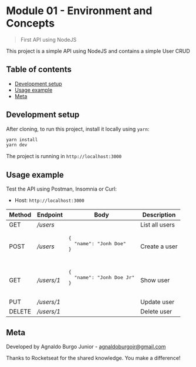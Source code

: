 # Module 01 - Environment and Concepts

> First API using NodeJS

This project is a simple API using NodeJS and contains a simple User CRUD

## Table of contents

- [Development setup](#development-setup)
- [Usage example](#usage-example)
- [Meta](#meta)


## Development setup

After cloning, to run this project, install it locally using `yarn`:

```sh
yarn install
yarn dev
```

The project is running in `http://localhost:3000`


## Usage example

Test the API using Postman, Insomnia or Curl:

- Host: `http://localhost:3000`

<table>
  <thead>
    <th>Method</th>
    <th>Endpoint</th>
    <th>Body</th>
    <th>Description</th>
  </thead>
  <tbody>
    <tr>
      <td>GET</td>
      <td><i>/users</i></td>
      <td></td>
      <td>List all users</td>
    </tr>
    <tr>
      <td>POST</td>
      <td><i>/users</i></td>
      <td>
        <pre>
{
  "name": "Jonh Doe"
}
        </pre>
      </td>
      <td>Create a user</td>
    </tr>
    <tr>
      <td>GET</td>
      <td><i>/users/1</i></td>
      <td>
       <pre>
{
  "name": "Jonh Doe Jr"
}
        </pre>
      </td>
      <td>Show user</td>
    </tr>
    <tr>
      <td>PUT</td>
      <td><i>/users/1</i></td>
      <td></td>
      <td>Update user</td>
    </tr>
    <tr>
      <td>DELETE</td>
      <td><i>/users/1</i></td>
      <td></td>
      <td>Delete user</td>
    </tr>
  </tbody>
</table>


## Meta

Developed by Agnaldo Burgo Junior - agnaldoburgojr@gmail.com

Thanks to Rocketseat for the shared knowledge. You make a difference!

